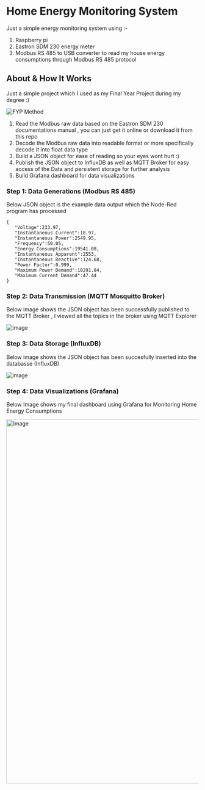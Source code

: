 Home Energy Monitoring System
=============================

Just a simple energy monitoring system using :-

1. Raspberry pi
2. Eastron SDM 230 energy meter
3. Modbus RS 485 to USB converter to read my house energy consumptions through Modbus RS 485 protocol

## About & How It Works 

Just a simple project which I used as my Final Year Project during my degree :)

![FYP Method](https://github.com/Anmirazik/Home-Energy-Monitoring/assets/113960675/da63a4a8-6cc1-47e9-bf46-8ee3ae3f6bf9)


1. Read the Modbus raw data based on the Eastron SDM 230 documentations manual , you can just get it online or download it from this repo
2. Decode the Modbus raw data into readable format or more specifically decode it into float data type
3. Build a JSON object for ease of reading so your eyes wont hurt :)
4. Publish the JSON object to InfluxDB as well as MQTT Broker for easy access of the Data and persistent storage for further analysis
5. Build Grafana dashboard for data visualizations

### Step 1: Data Generations (Modbus RS 485)

Below JSON object is the example data output which the Node-Red program has processed

~~~
{
   "Voltage":233.97,
   "Instantaneous Current":10.97,
   "Instantaneous Power":2549.95,
   "Frequency":50.05,
   "Energy Consumptions":19541.08,
   "Instantaneous Apparent":2553,
   "Instantaneous Reactive":124.68,
   "Power Factor":0.999,
   "Maximum Power Demand":10291.84,
   "Maximum Current Demand":47.44
}

~~~

### Step 2: Data Transmission (MQTT Mosquitto Broker)

Below image shows the JSON object has been successfully published to the MQTT Broker , I viewed all the topics in the broker using MQTT Explorer

![image](https://github.com/Anmirazik/Home-Energy-Monitoring/assets/113960675/00914dce-dacc-4586-ab1e-b6392af3481b)


### Step 3: Data Storage (InfluxDB)

Below image shows the JSON object has been succesfully inserted into the databasse (InfluxDB)

![image](https://github.com/Anmirazik/Home-Energy-Monitoring/assets/113960675/d87f1936-465d-4931-82ec-af3ebf8a76ec)


### Step 4: Data Visualizations (Grafana)

Below Image shows my final dashboard using Grafana for Monitoring Home Energy Consumptions

<img width="954" alt="image" src="https://github.com/Anmirazik/Home-Energy-Monitoring/assets/113960675/3797ed19-bd04-449d-9783-704bffa98e21">



